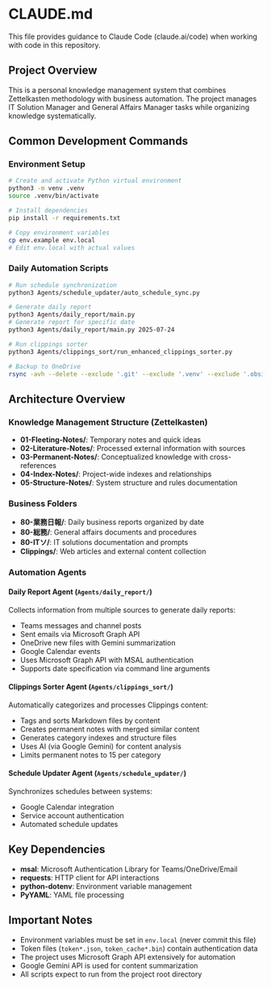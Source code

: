 # CLAUDE.md

This file provides guidance to Claude Code (claude.ai/code) when working with code in this repository.

## Project Overview

This is a personal knowledge management system that combines Zettelkasten methodology with business automation. The project manages IT Solution Manager and General Affairs Manager tasks while organizing knowledge systematically.

## Common Development Commands

### Environment Setup
```bash
# Create and activate Python virtual environment
python3 -m venv .venv
source .venv/bin/activate

# Install dependencies
pip install -r requirements.txt

# Copy environment variables
cp env.example env.local
# Edit env.local with actual values
```

### Daily Automation Scripts
```bash
# Run schedule synchronization
python3 Agents/schedule_updater/auto_schedule_sync.py

# Generate daily report
python3 Agents/daily_report/main.py
# Generate report for specific date
python3 Agents/daily_report/main.py 2025-07-24

# Run clippings sorter
python3 Agents/clippings_sort/run_enhanced_clippings_sorter.py

# Backup to OneDrive
rsync -avh --delete --exclude '.git' --exclude '.venv' --exclude '.obsidian' '/Users/ueshima/Workspace/Mac for Business/' '/Users/ueshima/Library/CloudStorage/OneDrive-医療法人社団　慶友会　吉田病院/Mac for Business-backup'
```

## Architecture Overview

### Knowledge Management Structure (Zettelkasten)
- **01-Fleeting-Notes/**: Temporary notes and quick ideas
- **02-Literature-Notes/**: Processed external information with sources
- **03-Permanent-Notes/**: Conceptualized knowledge with cross-references
- **04-Index-Notes/**: Project-wide indexes and relationships
- **05-Structure-Notes/**: System structure and rules documentation

### Business Folders
- **80-業務日報/**: Daily business reports organized by date
- **80-総務/**: General affairs documents and procedures
- **80-ITソ/**: IT solutions documentation and prompts
- **Clippings/**: Web articles and external content collection

### Automation Agents

#### Daily Report Agent (`Agents/daily_report/`)
Collects information from multiple sources to generate daily reports:
- Teams messages and channel posts
- Sent emails via Microsoft Graph API
- OneDrive new files with Gemini summarization
- Google Calendar events
- Uses Microsoft Graph API with MSAL authentication
- Supports date specification via command line arguments

#### Clippings Sorter Agent (`Agents/clippings_sort/`)
Automatically categorizes and processes Clippings content:
- Tags and sorts Markdown files by content
- Creates permanent notes with merged similar content
- Generates category indexes and structure files
- Uses AI (via Google Gemini) for content analysis
- Limits permanent notes to 15 per category

#### Schedule Updater Agent (`Agents/schedule_updater/`)
Synchronizes schedules between systems:
- Google Calendar integration
- Service account authentication
- Automated schedule updates

## Key Dependencies
- **msal**: Microsoft Authentication Library for Teams/OneDrive/Email
- **requests**: HTTP client for API interactions
- **python-dotenv**: Environment variable management
- **PyYAML**: YAML file processing

## Important Notes
- Environment variables must be set in `env.local` (never commit this file)
- Token files (`token*.json`, `token_cache*.bin`) contain authentication data
- The project uses Microsoft Graph API extensively for automation
- Google Gemini API is used for content summarization
- All scripts expect to run from the project root directory